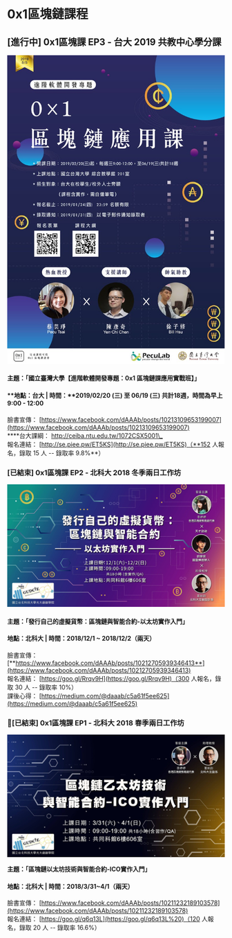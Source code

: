 # 0x1區塊鏈課程

## \[進行中\] 0x1區塊課 EP3 - 台大 2019 共教中心學分課

![](../.gitbook/assets/image%20%286%29.png)

#### **主題：「**國立臺灣大學【進階軟體開發專題：0x1 區塊鏈課應用實戰班】**」**

#### **地點：台大 \| 時間：**2019/02/20 \(三\) 至 06/19 \(三\) 共計18週，時間為早上 9:00 - 12:00

臉書宣傳： [https://www.facebook.com/dAAAb/posts/10213109653199007](https://www.facebook.com/dAAAb/posts/10213109653199007)  
****台大課綱： [http://ceiba.ntu.edu.tw/1072CSX5001\_ ](http://ceiba.ntu.edu.tw/1072CSX5001_%20)  
報名連結： [http://se.piee.pw/ET5KS](http://se.piee.pw/ET5KS)（**152 人報名，錄取 15 人 -- 錄取率 9.8%**）

### **\[已結束\]** 0x1區塊課 EP2 - 北科大 2018 冬季兩日工作坊

![](../.gitbook/assets/44512395_1984166398273168_7240695084390285312_n.jpg)

#### **主題：「發行自己的虛擬貨幣：區塊鏈與智能合約-以太坊實作入門」**

#### **地點：北科大 \| 時間：2018/12/1 ~ 2018/12/2（兩天）**

臉書宣傳： [**https://www.facebook.com/dAAAb/posts/10212705939346413**](https://www.facebook.com/dAAAb/posts/10212705939346413)  
報名連結： [https://goo.gl/Rrqv9H](https://goo.gl/Rrqv9H)（300 人報名，錄取 30 人 -- 錄取率 10%）  
課後心得： [https://medium.com/@daaab/c5a61f5ee625](https://medium.com/@daaab/c5a61f5ee625)

### **\[已結束\]** 0x1區塊課 EP1 - 北科大 2018 春季兩日工作坊 

![](../.gitbook/assets/image%20%281%29.png)

**主題：「區塊鏈以太坊技術與智能合約-ICO實作入門」**

#### 地點：北科大 \| 時間：2018/3/31~4/1（兩天）

臉書宣傳： [https://www.facebook.com/dAAAb/posts/10211232189103578](https://www.facebook.com/dAAAb/posts/10211232189103578)  
報名連結： [https://goo.gl/q6q13L](https://goo.gl/q6q13L%20)（120 人報名，錄取 20 人 -- 錄取率 16.6%）

